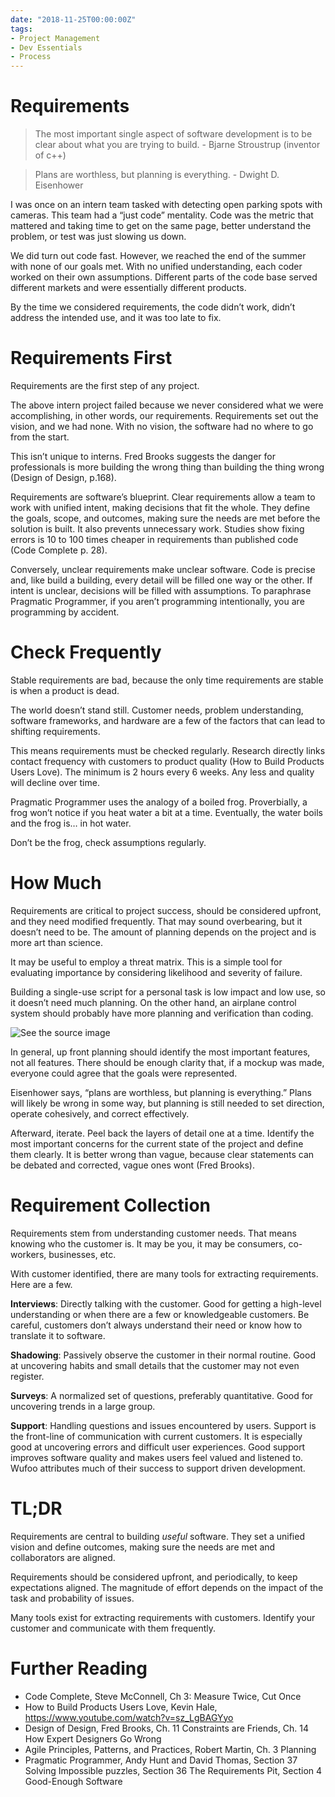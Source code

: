 ```yaml
---
date: "2018-11-25T00:00:00Z"
tags:
- Project Management
- Dev Essentials
- Process
---
```


# Requirements

> The most important single aspect of software development is to be clear
> about what you are trying to build. - Bjarne Stroustrup (inventor of c++)

> Plans are worthless, but planning is everything. - Dwight D. Eisenhower

<!--more-->

I was once on an intern team tasked with detecting open parking spots with cameras. This team had a “just code” mentality. Code was the metric that mattered and taking time to get on the same page, better understand the problem, or test was just slowing us down.

We did turn out code fast. However, we reached the end of the summer with none of our goals met. With no unified understanding, each coder worked on their own assumptions. Different parts of the code base served different markets and were essentially different products.

By the time we considered requirements, the code didn’t work, didn’t address the intended use, and it was too late to fix.

Requirements First
==================

Requirements are the first step of any project.

The above intern project failed because we never considered what we were accomplishing, in other words, our requirements. Requirements set out the vision, and we had none. With no vision, the software had no where to go from the start.

This isn’t unique to interns. Fred Brooks suggests the danger for professionals is more building the wrong thing than building the thing wrong (Design of Design, p.168).

Requirements are software’s blueprint. Clear requirements allow a team to work with unified intent, making decisions that fit the whole. They define the goals, scope, and outcomes, making sure the needs are met before the solution is built. It also prevents unnecessary work. Studies show fixing errors is 10 to 100 times cheaper in requirements than published code (Code Complete p. 28).

Conversely, unclear requirements make unclear software. Code is precise and, like build a building, every detail will be filled one way or the other. If intent is unclear, decisions will be filled with assumptions. To paraphrase Pragmatic Programmer, if you aren’t programming intentionally, you are programming by accident.

Check Frequently
=================

Stable requirements are bad, because the only time requirements are stable is when a product is dead.

The world doesn’t stand still. Customer needs, problem understanding, software frameworks, and hardware are a few of the factors that can lead to shifting requirements.

This means requirements must be checked regularly. Research directly links contact frequency with customers to product quality (How to Build Products Users Love). The minimum is 2 hours every 6 weeks. Any less and quality will decline over time.

Pragmatic Programmer uses the analogy of a boiled frog. Proverbially, a frog won’t notice if you heat water a bit at a time. Eventually, the water boils and the frog is… in hot water.

Don’t be the frog, check assumptions regularly.

How Much
========

Requirements are critical to project success, should be considered upfront, and they need modified frequently. That may sound overbearing, but it doesn’t need to be. The amount of planning depends on the project and is more art than science.

It may be useful to employ a threat matrix. This is a simple tool for evaluating importance by considering likelihood and severity of failure.

Building a single-use script for a personal task is low impact and low use, so it doesn’t need much planning. On the other hand, an airplane control system should probably have more planning and verification than coding.

![See the source image](../../post-media/threat-matrix.png)

In general, up front planning should identify the most important features, not all features. There should be enough clarity that, if a mockup was made, everyone could agree that the goals were represented.

Eisenhower says, “plans are worthless, but planning is everything.” Plans will likely be wrong in some way, but planning is still needed to set direction, operate cohesively, and correct effectively.

Afterward, iterate. Peel back the layers of detail one at a time. Identify the most important concerns for the current state of the project and define them clearly. It is better wrong than vague, because clear statements can be debated and corrected, vague ones wont (Fred Brooks).

Requirement Collection
======================

Requirements stem from understanding customer needs. That means knowing who the customer is. It may be you, it may be consumers, co-workers, businesses, etc.

With customer identified, there are many tools for extracting requirements. Here are a few.

**Interviews**: Directly talking with the customer. Good for getting a high-level understanding or when there are a few or knowledgeable customers. Be careful, customers don’t always understand their need or know how to translate it to software.

**Shadowing**: Passively observe the customer in their normal routine. Good at uncovering habits and small details that the customer may not even register. 

**Surveys**: A normalized set of questions, preferably quantitative. Good for uncovering trends in a large group.

**Support**: Handling questions and issues encountered by users. Support is the front-line of communication with current customers. It is especially good at uncovering errors and difficult user experiences. Good support improves software
quality and makes users feel valued and listened to. Wufoo attributes much of their success to support driven development.

TL;DR
=====

Requirements are central to building *useful* software. They set a unified vision and define outcomes, making sure the needs are met and collaborators are aligned.

Requirements should be considered upfront, and periodically, to keep expectations aligned. The magnitude of effort depends on the impact of the task and probability of issues.

Many tools exist for extracting requirements with customers. Identify your customer and communicate with them frequently.

Further Reading
===============

- Code Complete, Steve McConnell, Ch 3: Measure Twice, Cut Once
- How to Build Products Users Love, Kevin Hale, <https://www.youtube.com/watch?v=sz_LgBAGYyo>
- Design of Design, Fred Brooks, Ch. 11 Constraints are Friends, Ch. 14 How Expert Designers Go Wrong
- Agile Principles, Patterns, and Practices, Robert Martin, Ch. 3 Planning
- Pragmatic Programmer, Andy Hunt and David Thomas, Section 37 Solving Impossible puzzles, Section 36 The Requirements Pit, Section 4 Good-Enough Software
